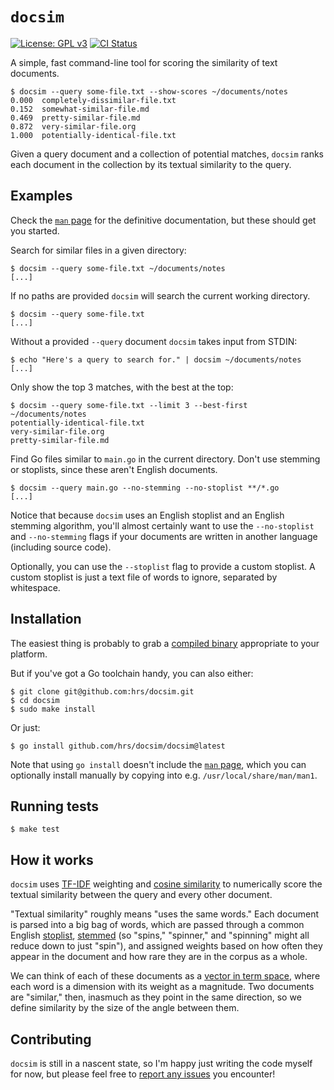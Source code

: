 # `docsim`

[![License: GPL v3](https://img.shields.io/badge/License-GPL%20v3-blue.svg)](https://www.gnu.org/licenses/gpl-3.0)
[![CI Status](https://github.com/hrs/docsim/actions/workflows/test.yml/badge.svg?branch=main)](https://github.com/hrs/docsim/actions/workflows/test.yml)

A simple, fast command-line tool for scoring the similarity of text documents.

``` console
$ docsim --query some-file.txt --show-scores ~/documents/notes
0.000  completely-dissimilar-file.txt
0.152  somewhat-similar-file.md
0.469  pretty-similar-file.md
0.872  very-similar-file.org
1.000  potentially-identical-file.txt
```

Given a query document and a collection of potential matches, `docsim` ranks
each document in the collection by its textual similarity to the query.

## Examples

Check the [`man` page] for the definitive documentation, but these should get
you started.

[`man` page]: ./man/docsim.1

Search for similar files in a given directory:

``` console
$ docsim --query some-file.txt ~/documents/notes
[...]
```

If no paths are provided `docsim` will search the current working directory.

``` console
$ docsim --query some-file.txt
[...]
```

Without a provided `--query` document `docsim` takes input from STDIN:

``` console
$ echo "Here's a query to search for." | docsim ~/documents/notes
[...]
```

Only show the top 3 matches, with the best at the top:

``` console
$ docsim --query some-file.txt --limit 3 --best-first ~/documents/notes
potentially-identical-file.txt
very-similar-file.org
pretty-similar-file.md
```

Find Go files similar to `main.go` in the current directory. Don't use stemming
or stoplists, since these aren't English documents.

``` console
$ docsim --query main.go --no-stemming --no-stoplist **/*.go
[...]
```

Notice that because `docsim` uses an English stoplist and an English stemming
algorithm, you'll almost certainly want to use the `--no-stoplist` and
`--no-stemming` flags if your documents are written in another language
(including source code).

Optionally, you can use the `--stoplist` flag to provide a custom stoplist. A
custom stoplist is just a text file of words to ignore, separated by whitespace.

## Installation

The easiest thing is probably to grab a [compiled binary][] appropriate to your
platform.

[compiled binary]: https://github.com/hrs/docsim/releases/latest

But if you've got a Go toolchain handy, you can also either:

``` console
$ git clone git@github.com:hrs/docsim.git
$ cd docsim
$ sudo make install
```

Or just:

``` console
$ go install github.com/hrs/docsim/docsim@latest
```

Note that using `go install` doesn't include the [`man` page][], which you can
optionally install manually by copying into e.g. `/usr/local/share/man/man1`.

[`man` page]: ./man/docsim.1

## Running tests

``` console
$ make test
```

## How it works

`docsim` uses [TF-IDF][] weighting and [cosine similarity][] to numerically
score the textual similarity between the query and every other document.

[TF-IDF]: https://en.wikipedia.org/wiki/Tf%E2%80%93idf
[cosine similarity]: https://en.wikipedia.org/wiki/Vector_space_model#Applications

"Textual similarity" roughly means "uses the same words." Each document is
parsed into a big bag of words, which are passed through a common English
[stoplist][], [stemmed][] (so "spins," "spinner," and "spinning" might all
reduce down to just "spin"), and assigned weights based on how often they appear
in the document and how rare they are in the corpus as a whole.

[stoplist]: https://en.wikipedia.org/wiki/Stop_word
[stemmed]: https://en.wikipedia.org/wiki/Stemming

We can think of each of these documents as a [vector in term space][], where
each word is a dimension with its weight as a magnitude. Two documents are
"similar," then, inasmuch as they point in the same direction, so we define
similarity by the size of the angle between them.

[vector in term space]: https://en.wikipedia.org/wiki/Vector_space_model

## Contributing

`docsim` is still in a nascent state, so I'm happy just writing the code myself
for now, but please feel free to [report any issues][] you encounter!

[report any issues]: https://github.com/hrs/docsim/issues

